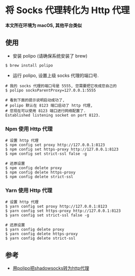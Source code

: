 # 将 Socks 代理转化为 Http 代理

**本文所在环境为 macOS, 其他平台类似**

## 使用
* 安装 polipo (请确保系统安装了 brew)
```shell
$ brew install polipo
```

* 运行 polipo, 设置上级 socks 代理的端口号.
```shell script
# 我的 socks 代理的端口号是 5555, 您需要把它改成您自己的
$ polipo socksParentProxy=127.0.0.1:5555

# 看到下面的提示说明启动成功了,
# polipo 默认在 8123 端口启动了 http 代理,
# 您现在可以使用 8123 端口进行网络配置了.
Established listening socket on port 8123.
```

### Npm 使用 Http 代理
```shell script
# 设置 http 代理
$ npm config set proxy http://127.0.0.1:8123
$ npm config set https-proxy http://127.0.0.1:8123
$ npm config set strict-ssl false -g

# 还原设置
$ npm config delete proxy
$ npm config delete https-proxy
$ npm config delete strict-ssl
```

### Yarn 使用 Http 代理
```shell script
# 设置 http 代理
$ yarn config set proxy http://127.0.0.1:8123
$ yarn config set https-proxy http://127.0.0.1:8123
$ yarn config set strict-ssl false -g

# 还原设置
$ yarn config delete proxy
$ yarn config delete https-proxy
$ yarn config delete strict-ssl
```

## 参考
* [用polipo把shadowsocks转为http代理](https://io.diveinedu.com/2016/03/16/%E7%94%A8Polipo%E6%8A%8AShadowSocks%E8%BD%AC%E4%B8%BAHTTP%E4%BB%A3%E7%90%86.html)
